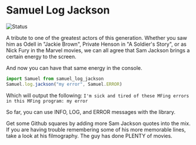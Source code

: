 # Samuel Log Jackson


![Status](https://github.com/lob/samuel_log_jackson/actions/workflows/main.yml/badge.svg?branch=main)

A tribute to one of the greatest actors of this generation. Whether you saw
him as Odell in "Jackie Brown", Private Henson in "A Soldier's Story", or 
as Nick Fury in the Marvel movies, we can all agree that Sam Jackson brings
a certain energy to the screen. 

And now you can have that same energy in the console. 

```js
import Samuel from samuel_log_jackson
Samuel.log.jackson("my error", Samuel.ERROR)
```

Which will output the following: 
`I'm sick and tired of these MFing errors in this MFing program: my error`

So far, you can use INFO, LOG, and ERROR messages with the library.

Get some Github squares by adding more Sam Jackson quotes into the mix. If you are having trouble remembering some of his more memorable lines, take a look at his filmography. The guy has done PLENTY of movies. 


